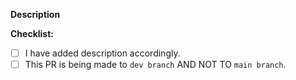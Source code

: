 **Description**

**Checklist:**
- [ ] I have added description accordingly.
- [ ] This PR is being made to `dev branch` AND NOT TO `main branch`.
